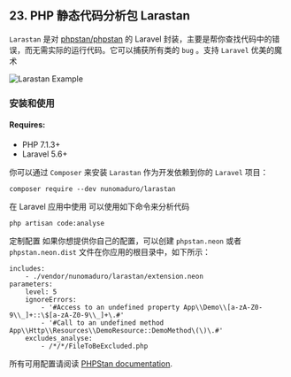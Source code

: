 ## 23. PHP 静态代码分析包 Larastan

`Larastan` 是对 [phpstan/phpstan](https://github.com/phpstan/phpstan) 的 Laravel 封装，主要是帮你查找代码中的错误，而无需实际的运行代码。它可以捕获所有类的 `bug` 。支持 `Laravel` 优美的魔术

![Larastan Example](https://static.oschina.net/uploads/img/201905/17104813_oSxA.png)

### 安装和使用

#### Requires:

- PHP 7.1.3+
- Laravel 5.6+

你可以通过 `Composer` 来安装 `Larastan` 作为开发依赖到你的 `Laravel` 项目：

```
composer require --dev nunomaduro/larastan
```

在 Laravel 应用中使用
可以使用如下命令来分析代码

```
php artisan code:analyse
```

定制配置
如果你想提供你自己的配置，可以创建 `phpstan.neon` 或者 `phpstan.neon.dist` 文件在你应用的根目录中，如下所示：

```
includes:
    - ./vendor/nunomaduro/larastan/extension.neon
parameters:
    level: 5
    ignoreErrors:
        - '#Access to an undefined property App\\Demo\\[a-zA-Z0-9\\_]+::\$[a-zA-Z0-9\\_]+\.#'
        - '#Call to an undefined method App\\Http\\Resources\\DemoResource::DemoMethod\(\)\.#'
    excludes_analyse:
        - /*/*/FileToBeExcluded.php
```

所有可用配置请阅读 [PHPStan documentation](https://github.com/phpstan/phpstan).
